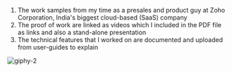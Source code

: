 1. The work samples from my time as a presales and product guy at Zoho Corporation, India's biggest cloud-based (SaaS) company
2. The proof of work are linked as videos which I included in the PDF file as links and also a stand-alone presentation
3. The technical features that I worked on are documented and uploaded from user-guides to explain

   
![giphy-2](https://github.com/abhinav14kr/Zoho_Corporation_Work_Sample/assets/139970672/2823ff3c-4c29-4917-aca1-13117159bf5d)
